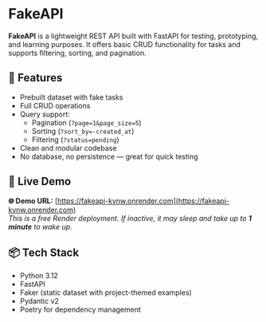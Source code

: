 # FakeAPI

**FakeAPI** is a lightweight REST API built with FastAPI for testing, prototyping, and learning purposes. It offers basic CRUD functionality for tasks and supports filtering, sorting, and pagination.

## 🚀 Features
- Prebuilt dataset with fake tasks
- Full CRUD operations
- Query support:
  - Pagination (`?page=1&page_size=5`)
  - Sorting (`?sort_by=-created_at`)
  - Filtering (`?status=pending`)
- Clean and modular codebase
- No database, no persistence — great for quick testing

## 🧪 Live Demo
**🌐 Demo URL:** [https://fakeapi-kynw.onrender.com](https://fakeapi-kynw.onrender.com)  
_This is a free Render deployment. If inactive, it may sleep and take up to **1 minute** to wake up._

## 📦 Tech Stack
- Python 3.12
- FastAPI
- Faker (static dataset with project-themed examples)
- Pydantic v2
- Poetry for dependency management
